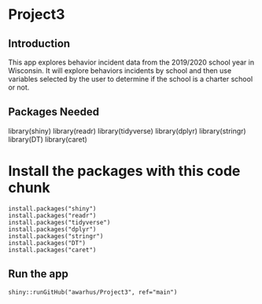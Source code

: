 # Project3

## Introduction
This app explores behavior incident data from the 2019/2020 school year in Wisconsin. It will explore behaviors incidents by school and then use variables selected by the user to determine if the school is a charter school or not.

## Packages Needed
library(shiny)
library(readr)
library(tidyverse)
library(dplyr)
library(stringr)
library(DT)
library(caret)

# Install the packages with this code chunk
```
install.packages("shiny")
install.packages("readr")
install.packages("tidyverse")
install.packages("dplyr")
install.packages("stringr")
install.packages("DT")
install.packages("caret")
```

## Run the app
```
shiny::runGitHub("awarhus/Project3", ref="main")
```

